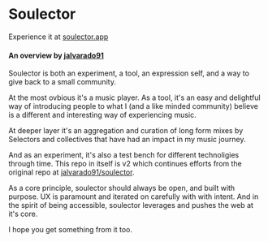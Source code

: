 # Soulector

Experience it at [soulector.app](https://soulector.app)

#### An overview by [jalvarado91](https://github.com/jalvarado91)

Soulector is both an experiment, a tool, an expression self, and a way to give back to a small community.

At the most ovbious it's a music player. As a tool, it's an easy and delightful way of introducing people to what I (and a like minded community) believe is a different and interesting way of experiencing music. 

At deeper layer it's an aggregation and curation of long form mixes by Selectors and collectives that have had an impact in my music journey.

And as an experiment, it's also a test bench for different technoligies through time. This repo in itself is v2 which continues efforts from the original repo at [jalvarado91/soulector](https://github.com/jalvarado91/soulector).

As a core principle, soulector should always be open, and built with purpose. UX is paramount and iterated on carefully with with intent. And in the spirit of being accessible, soulector leverages and pushes the web at it's core. 

I hope you get something from it too. 
